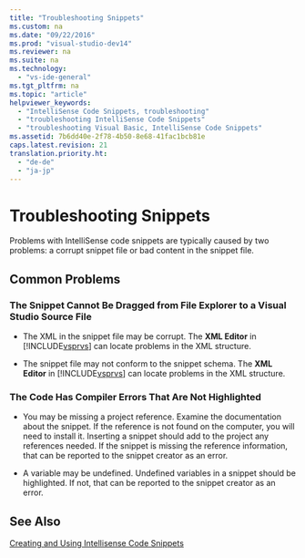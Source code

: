 ```yaml
---
title: "Troubleshooting Snippets"
ms.custom: na
ms.date: "09/22/2016"
ms.prod: "visual-studio-dev14"
ms.reviewer: na
ms.suite: na
ms.technology: 
  - "vs-ide-general"
ms.tgt_pltfrm: na
ms.topic: "article"
helpviewer_keywords: 
  - "IntelliSense Code Snippets, troubleshooting"
  - "troubleshooting IntelliSense Code Snippets"
  - "troubleshooting Visual Basic, IntelliSense Code Snippets"
ms.assetid: 7b6dd40e-2f78-4b50-8e68-41fac1bcb81e
caps.latest.revision: 21
translation.priority.ht: 
  - "de-de"
  - "ja-jp"
---
```

# Troubleshooting Snippets
Problems with IntelliSense code snippets are typically caused by two problems: a corrupt snippet file or bad content in the snippet file.  
  
## Common Problems  
  
### The Snippet Cannot Be Dragged from File Explorer to a Visual Studio Source File  
  
-   The XML in the snippet file may be corrupt. The **XML Editor** in [!INCLUDE[vsprvs](../vs140/includes/vsprvs_md.md)] can locate problems in the XML structure.  
  
-   The snippet file may not conform to the snippet schema. The **XML Editor** in [!INCLUDE[vsprvs](../vs140/includes/vsprvs_md.md)] can locate problems in the XML structure.  
  
### The Code Has Compiler Errors That Are Not Highlighted  
  
-   You may be missing a project reference. Examine the documentation about the snippet. If the reference is not found on the computer, you will need to install it. Inserting a snippet should add to the project any references needed. If the snippet is missing the reference information, that can be reported to the snippet creator as an error.  
  
-   A variable may be undefined. Undefined variables in a snippet should be highlighted. If not, that can be reported to the snippet creator as an error.  
  
## See Also  
 [Creating and Using Intellisense Code Snippets](../vs140/code-snippets.md)